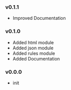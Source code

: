 ### v0.1.1

- Improved Documentation

### v0.1.0

- Added html module
- Added json module
- Added rules module
- Added Documentation

### v0.0.0

- init
